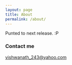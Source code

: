 ```yaml
---
layout: page
title: About
permalink: /about/
---
```


Punted to next release. :P

### Contact me

[vishwanath_243@yahoo.com](mailto:vishwanath_243@yahoo.com)

